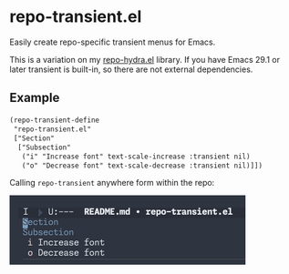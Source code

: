 # repo-transient.el
Easily create repo-specific transient menus for Emacs.

This is a variation on my [repo-hydra.el](https://github.com/licht1stein/repo-hydra.el) library. If you have Emacs 29.1 or later transient is built-in, so there are not external dependencies.

## Example
```elisp
(repo-transient-define
 "repo-transient.el"
 ["Section"
  ["Subsection"
   ("i" "Increase font" text-scale-increase :transient nil)
   ("o" "Decrease font" text-scale-decrease :transient nil)]])
 ```

Calling `repo-transient` anywhere form within the repo:

![](./img/example-1.png)
